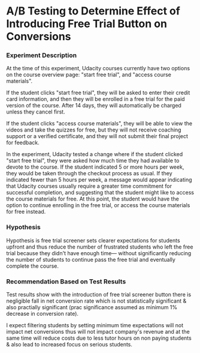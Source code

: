 # A/B Testing to Determine Effect of Introducing Free Trial Button on Conversions

### Experiment Description
At the time of this experiment, Udacity courses currently have two options on the course overview page: "start free trial", and "access course materials".

If the student clicks "start free trial", they will be asked to enter their credit card information, and then they will be enrolled in a free trial for the paid version of the course. After 14 days, they will automatically be charged unless they cancel first.

If the student clicks "access course materials", they will be able to view the videos and take the quizzes for free, but they will not receive coaching support or a verified certificate, and they will not submit their final project for feedback.

In the experiment, Udacity tested a change where if the student clicked "start free trial", they were asked how much time they had available to devote to the course. If the student indicated 5 or more hours per week, they would be taken through the checkout process as usual. If they indicated fewer than 5 hours per week, a message would appear indicating that Udacity courses usually require a greater time commitment for successful completion, and suggesting that the student might like to access the course materials for free. At this point, the student would have the option to continue enrolling in the free trial, or access the course materials for free instead.

### Hypothesis
Hypothesis is free trial screener sets clearer expectations for students upfront and thus reduce the number of frustrated students who left the free trial because they didn't have enough time— without significantly reducing the number of students to continue pass the free trial and eventually complete the course.

### Recommendation Based on Test Results
Test results show with the introduction of free trial screener button there is negligible fall in net conversion rate which is not statistically significant & also practially significant (prac significance assumed as minimum 1% decrease in conversion rate). 

I expect filtering students by setting minimum time expectations will not impact net conversions thus will not impact company's revenue and at the same time will reduce costs due to less tutor hours on non paying students & also lead to increased focus on serious students.
